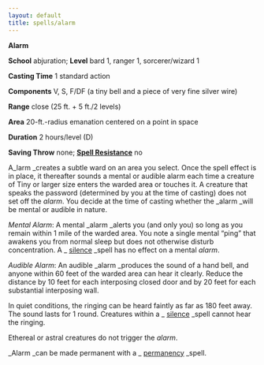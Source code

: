```yaml
---
layout: default
title: spells/alarm
---
```

 **Alarm**

**School** abjuration; **Level** bard 1, ranger 1, sorcerer/wizard 1

**Casting Time** 1 standard action

**Components** V, S, F/DF (a tiny bell and a piece of very fine silver wire)

**Range** close (25 ft. + 5 ft./2 levels)

**Area** 20-ft.-radius emanation centered on a point in space

**Duration** 2 hours/level (D)

**Saving Throw** none; **[Spell Resistance](../glossary#_spell-resistance)** no

A_larm _creates a subtle ward on an area you select. Once the spell effect is in place, it thereafter sounds a mental or audible alarm each time a creature of Tiny or larger size enters the warded area or touches it. A creature that speaks the password (determined by you at the time of casting) does not set off the _alarm_. You decide at the time of casting whether the _alarm _will be mental or audible in nature.

_Mental Alarm_: A mental _alarm _alerts you (and only you) so long as you remain within 1 mile of the warded area. You note a single mental “ping” that awakens you from normal sleep but does not otherwise disturb concentration. A _ [silence](silence#_silence) _spell has no effect on a mental _alarm_.

_Audible Alarm_: An audible _alarm _produces the sound of a hand bell, and anyone within 60 feet of the warded area can hear it clearly. Reduce the distance by 10 feet for each interposing closed door and by 20 feet for each substantial interposing wall.

In quiet conditions, the ringing can be heard faintly as far as 180 feet away. The sound lasts for 1 round. Creatures within a _ [silence](silence#_silence) _spell cannot hear the ringing.

Ethereal or astral creatures do not trigger the _alarm_.

_Alarm _can be made permanent with a _ [permanency](permanency#_permanency) _spell.


